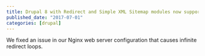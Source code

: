 ```yaml
---
title: Drupal 8 with Redirect and Simple XML Sitemap modules now supported
published_date: "2017-07-01"
categories: [drupal]
---
```

We fixed an issue in our Nginx web server configuration that causes infinite redirect loops.
